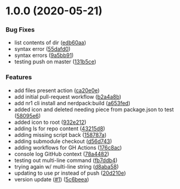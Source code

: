 # 1.0.0 (2020-05-21)


### Bug Fixes

* list contents of dir ([edb60aa](https://github.com/jbeveland27/prototype-nr1-actions/commit/edb60aaea279c25e1a5c292c3819fc71dcef2ac7))
* syntax error ([55dafd0](https://github.com/jbeveland27/prototype-nr1-actions/commit/55dafd04b271e412ae9f94618351fbbb3e7dece3))
* syntax errors ([9a5bb91](https://github.com/jbeveland27/prototype-nr1-actions/commit/9a5bb91cbe88a12374289dd1256de140358d769f))
* testing push on master ([131b5ce](https://github.com/jbeveland27/prototype-nr1-actions/commit/131b5ce215c1af943e1d6153e50ac9732f8769bd))


### Features

* add files present action ([ca20e0e](https://github.com/jbeveland27/prototype-nr1-actions/commit/ca20e0e1ceec43ea2107aa17e177166c329e6a6d))
* add initial pull-request workflow ([b2a4a8b](https://github.com/jbeveland27/prototype-nr1-actions/commit/b2a4a8b256d1cb6b71891db2363c0691ab36e87d))
* add nr1 cli install and nerdpack:build ([a653fed](https://github.com/jbeveland27/prototype-nr1-actions/commit/a653fed41686e8ef57150c108c040db0ca33397e))
* added icon and deleted needing piece from package.json to test ([58095e6](https://github.com/jbeveland27/prototype-nr1-actions/commit/58095e603e61d3ee7e9cd66c5eaaeee813f18fde))
* added icon to root ([932e212](https://github.com/jbeveland27/prototype-nr1-actions/commit/932e2128b78f6297a210d13555402a7039d275c3))
* adding ls for repo content ([43215d8](https://github.com/jbeveland27/prototype-nr1-actions/commit/43215d83cf599224bf4ccb5d3e87ea5d3ba25ee8))
* adding missing script back ([158787a](https://github.com/jbeveland27/prototype-nr1-actions/commit/158787aaf8f89c4c6dbd6789bd6848cf5be9aa68))
* adding submodule checkout ([d56d743](https://github.com/jbeveland27/prototype-nr1-actions/commit/d56d7439342e9badb2395244eda988eaa324cb65))
* adding workflows for GH Actions ([176c8ac](https://github.com/jbeveland27/prototype-nr1-actions/commit/176c8ac4bb863a0241fa186b050b411bae5929b6))
* console log GitHub context ([78a4482](https://github.com/jbeveland27/prototype-nr1-actions/commit/78a44826199741caedbccb856e9baa0e47376ee9))
* testing out multi-line command ([fb7ddb4](https://github.com/jbeveland27/prototype-nr1-actions/commit/fb7ddb4c5e4cc760665820642b404a2511092aef))
* trying again w/ multi-line string ([d8aba58](https://github.com/jbeveland27/prototype-nr1-actions/commit/d8aba58021685f8f241cb53e4cd0dc3c74b12715))
* updating to use pr instead of push ([20d210e](https://github.com/jbeveland27/prototype-nr1-actions/commit/20d210e57ad769681d6c178ed448420d6b1075a3))
* version update ([#1](https://github.com/jbeveland27/prototype-nr1-actions/issues/1)) ([5c6beea](https://github.com/jbeveland27/prototype-nr1-actions/commit/5c6beea35fdb8a3ffebece6afc0f093ae19fcde2))

